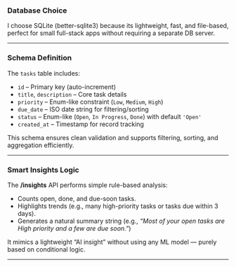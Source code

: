 ### Database Choice
I choose SQLite (better-sqlite3) because its lightweight, fast, and file-based, perfect for small full-stack apps without requiring a separate DB server.

---

### Schema Definition
The `tasks` table includes:
- `id` – Primary key (auto-increment)
- `title`, `description` – Core task details
- `priority` – Enum-like constraint (`Low`, `Medium`, `High`)
- `due_date` – ISO date string for filtering/sorting
- `status` – Enum-like (`Open`, `In Progress`, `Done`) with default `'Open'`
- `created_at` – Timestamp for record tracking

This schema ensures clean validation and supports filtering, sorting, and aggregation efficiently.

---

### Smart Insights Logic
The **/insights** API performs simple rule-based analysis:
- Counts open, done, and due-soon tasks.
- Highlights trends (e.g., many high-priority tasks or tasks due within 3 days).
- Generates a natural summary string (e.g., _“Most of your open tasks are High priority and a few are due soon.”_)

It mimics a lightweight “AI insight” without using any ML model — purely based on conditional logic.

---
